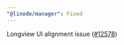 ```yaml
---
"@linode/manager": Fixed
---
```


Longview UI alignment issue ([#12578](https://github.com/linode/manager/pull/12578))
